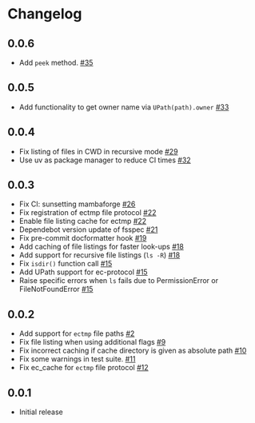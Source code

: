 # Changelog

## 0.0.6
- Add `peek` method. [#35](https://github.com/observingClouds/ecmwfspec/pull/35)

## 0.0.5
- Add functionality to get owner name via `UPath(path).owner` [#33](https://github.com/observingClouds/ecmwfspec/pull/33)

## 0.0.4
- Fix listing of files in CWD in recursive mode [#29](https://github.com/observingClouds/ecmwfspec/pull/29)
- Use uv as package manager to reduce CI times [#32](https://github.com/observingClouds/ecmwfspec/pull/32)

## 0.0.3
- Fix CI: sunsetting mambaforge [#26](https://github.com/observingClouds/ecmwfspec/pull/26)
- Fix registration of ectmp file protocol [#22](https://github.com/observingClouds/ecmwfspec/pull/22)
- Enable file listing cache for ectmp [#22](https://github.com/observingClouds/ecmwfspec/pull/22)
- Dependebot version update of fsspec [#21](https://github.com/observingClouds/ecmwfspec/pull/21)
- Fix pre-commit docformatter hook [#19](https://github.com/observingClouds/ecmwfspec/pull/19)
- Add caching of file listings for faster look-ups [#18](https://github.com/observingClouds/ecmwfspec/pull/18)
- Add support for recursive file listings (`ls -R`) [#18](https://github.com/observingClouds/ecmwfspec/pull/18)
- Fix `isdir()` function call [#15](https://github.com/observingClouds/ecmwfspec/pull/15)
- Add UPath support for ec-protocol [#15](https://github.com/observingClouds/ecmwfspec/pull/15)
- Raise specific errors when `ls` fails due to PermissionError or FileNotFoundError [#15](https://github.com/observingClouds/ecmwfspec/pull/15)

## 0.0.2
- Add support for `ectmp` file paths [#2](https://github.com/observingClouds/ecmwfspec/issues/2)
- Fix file listing when using additional flags [#9](https://github.com/observingClouds/ecmwfspec/issues/9)
- Fix incorrect caching if cache directory is given as absolute path [#10](https://github.com/observingClouds/ecmwfspec/issues/10)
- Fix some warnings in test suite. [#11](https://github.com/observingClouds/ecmwfspec/issues/11)
- Fix ec_cache for `ectmp` file protocol [#12](https://github.com/observingClouds/ecmwfspec/issues/12)

## 0.0.1
- Initial release
